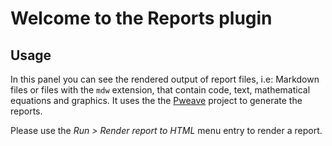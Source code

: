# Welcome to the Reports plugin

## Usage

In this panel you can see the rendered output of report files, i.e: Markdown
files or files with the `mdw` extension, that contain code, text,
mathematical equations and graphics. It uses the the
[Pweave](http://mpastell.com/pweave/) project to generate the reports.

Please use the _Run > Render report to HTML_ menu entry to render a report.
